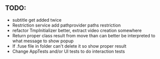 TODO:
-------------------------------------------------
- subtitle get added twice
- Restriction service add pathprovider paths restriction
- refactor TmpInitializer better, extract video creation somewhere
- Return proper class result from move than can better be interpreted to what message to show popup
- If .fuse file in folder can't delete it so show proper result
- Change AppTests and/or UI tests to do interaction tests